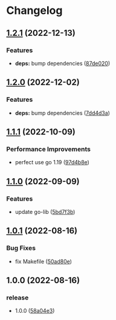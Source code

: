 # Changelog

## [1.2.1](https://github.com/starudream/wake-on-lan/compare/v1.2.0...v1.2.1) (2022-12-13)


### Features

* **deps:** bump dependencies ([87de020](https://github.com/starudream/wake-on-lan/commit/87de0206a004c4fa98daa7e55df79fc511f6465c))

## [1.2.0](https://github.com/starudream/wake-on-lan/compare/v1.1.1...v1.2.0) (2022-12-02)


### Features

* **deps:** bump dependencies ([7dd4d3a](https://github.com/starudream/wake-on-lan/commit/7dd4d3af71ade21e024015ec182c71820703255a))

## [1.1.1](https://github.com/starudream/wake-on-lan/compare/v1.1.0...v1.1.1) (2022-10-09)


### Performance Improvements

* perfect use go 1.19 ([97d4b8e](https://github.com/starudream/wake-on-lan/commit/97d4b8ee1d764e89d194f8d717ceaff055a0a857))

## [1.1.0](https://github.com/starudream/wake-on-lan/compare/v1.0.1...v1.1.0) (2022-09-09)


### Features

* update go-lib ([5bd7f3b](https://github.com/starudream/wake-on-lan/commit/5bd7f3b02156f052b1ebe58ff96c3032e484be41))

## [1.0.1](https://github.com/starudream/wake-on-lan/compare/v1.0.0...v1.0.1) (2022-08-16)


### Bug Fixes

* fix Makefile ([50ad80e](https://github.com/starudream/wake-on-lan/commit/50ad80ed506d6a1fe80922da2093abd721c7c3ed))

## 1.0.0 (2022-08-16)


### release

* 1.0.0 ([58a04e3](https://github.com/starudream/wake-on-lan/commit/58a04e31c29e027a42b9860e3cbfcc4bcc300a57))
